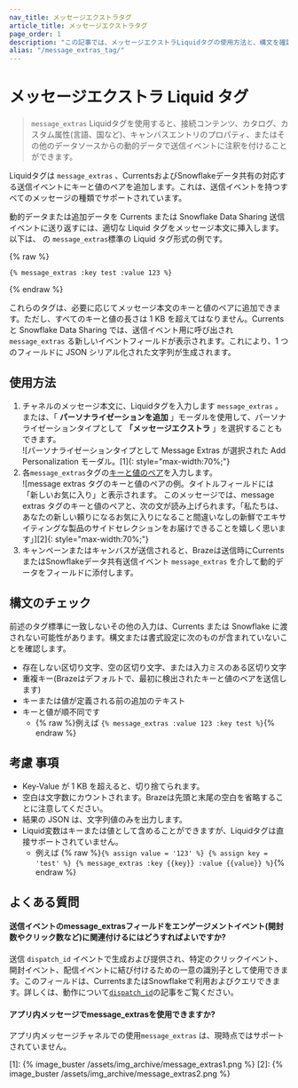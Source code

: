 ```yaml
---
nav_title: メッセージエクストラタグ
article_title: メッセージエクストラタグ
page_order: 1
description: "この記事では、メッセージエクストラLiquidタグの使用方法と、構文を確認する方法について説明します。"
alias: "/message_extras_tag/"
---
```


# メッセージエクストラ Liquid タグ

> `message_extras` Liquidタグを使用すると、接続コンテンツ、カタログ、カスタム属性(言語、国など)、キャンバスエントリのプロパティ、またはその他のデータソースからの動的データで送信イベントに注釈を付けることができます。 

Liquidタグは `message_extras` 、CurrentsおよびSnowflakeデータ共有の対応する送信イベントにキーと値のペアを追加します。これは、送信イベントを持つすべてのメッセージの種類でサポートされています。

動的データまたは追加データを Currents または Snowflake Data Sharing 送信イベントに送り返すには、適切な Liquid タグをメッセージ本文に挿入します。以下は、 の `message_extras`標準の Liquid タグ形式の例です。 

{% raw %}
```
{% message_extras :key test :value 123 %}
```
{% endraw %}

これらのタグは、必要に応じてメッセージ本文のキーと値のペアに追加できます。ただし、すべてのキーと値の長さは 1 KB を超えてはなりません。Currents と Snowflake Data Sharing では、送信イベント用に呼び出され `message_extras` る新しいイベントフィールドが表示されます。これにより、1 つのフィールドに JSON シリアル化された文字列が生成されます。 

## 使用方法

1. チャネルのメッセージ本文に、Liquidタグを入力します `message_extras` 。または、「 **パーソナライゼーションを追加** 」モーダルを使用して、パーソナライゼーションタイプとして **「メッセージエクストラ** 」を選択することもできます。<br>![パーソナライゼーションタイプとして Message Extras が選択された Add Personalization モーダル。[1]{: style="max-width:70%;"}
2. 各`message_extras`タグの[キーと値のペア]({{site.baseurl}}/user_guide/personalization_and_dynamic_content/key_value_pairs/)を入力します。<br>![message extras タグのキーと値のペアの例。タイトルフィールドには「新しいお気に入り」と表示されます。 このメッセージでは、message extras タグのキーと値のペアと、次の文が読み上げられます。「私たちは、あなたの新しい頼りになるお気に入りになること間違いなしの新鮮でエキサイティングな製品のサイドセレクションをお届けできることを嬉しく思います」][2]{: style="max-width:70%;"}
3. キャンペーンまたはキャンバスが送信されると、Brazeは送信時にCurrentsまたはSnowflakeデータ共有送信イベント `message_extras` を介して動的データをフィールドに添付します。

## 構文のチェック

前述のタグ標準に一致しないその他の入力は、Currents または Snowflake に渡されない可能性があります。構文または書式設定に次のものが含まれていないことを確認します。

- 存在しない区切り文字、空の区切り文字、または入力ミスのある区切り文字
- 重複キー(Brazeはデフォルトで、最初に検出されたキーと値のペアを送信します)
- キーまたは値が定義される前の追加のテキスト
- キーと値が順不同です 
  - {% raw %}例えば ```{% message_extras :value 123 :key test %}```{% endraw %}

## 考慮 事項

- Key-Value が 1 KB を超えると、切り捨てられます。 
- 空白は文字数にカウントされます。Brazeは先頭と末尾の空白を省略することに注意してください。
- 結果の JSON は、文字列値のみを出力します。
- Liquid変数はキーまたは値として含めることができますが、Liquidタグは直接サポートされていません。 
  - 例えば {% raw %}```{% assign value = '123' %} {% assign key = 'test' %} {% message_extras :key {{key}} :value {{value}} %}```{% endraw %}

## よくある質問

#### 送信イベントのmessage\_extrasフィールドをエンゲージメントイベント(開封数やクリック数など)に関連付けるにはどうすればよいですか? 

送信 `dispatch_id` イベントで生成および提供され、特定のクリックイベント、開封イベント、配信イベントに結び付けるための一意の識別子として使用できます。このフィールドは、CurrentsまたはSnowflakeで利用およびクエリできます。詳しくは、動作について[`dispatch_id`]({{site.baseurl}}/help/help_articles/data/dispatch_id/)の記事をご覧ください。

#### アプリ内メッセージでmessage\_extrasを使用できますか?

アプリ内メッセージチャネルでの使用`message_extras` は、現時点ではサポートされていません。

[1]: {% image_buster /assets/img_archive/message_extras1.png %}
[2]: {% image_buster /assets/img_archive/message_extras2.png %}
